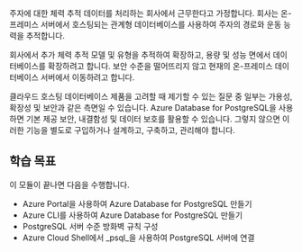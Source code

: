 주자에 대한 체력 추적 데이터를 처리하는 회사에서 근무한다고 가정합니다. 회사는 온-프레미스 서버에서 호스팅되는 관계형 데이터베이스를 사용하여 주자의 경로와 운동 능력을 추적합니다.

회사에서 추가 체력 추적 모델 및 유형을 추적하여 확장하고, 용량 및 성능 면에서 데이터베이스를 확장하려고 합니다. 보안 수준을 떨어뜨리지 않고 현재의 온-프레미스 데이터베이스 서버에서 이동하려고 합니다.

클라우드 호스팅 데이터베이스 제품을 고려할 때 제기할 수 있는 질문 중 일부는 가용성, 확장성 및 보안과 같은 측면일 수 있습니다. Azure Database for PostgreSQL을 사용하면 기본 제공 보안, 내결함성 및 데이터 보호를 활용할 수 있습니다. 그렇지 않으면 이러한 기능을 별도로 구입하거나 설계하고, 구축하고, 관리해야 합니다.

## <a name="learning-objectives"></a>학습 목표

이 모듈이 끝나면 다음을 수행합니다.
- Azure Portal을 사용하여 Azure Database for PostgreSQL 만들기
- Azure CLI를 사용하여 Azure Database for PostgreSQL 만들기
- PostgreSQL 서버 수준 방화벽 규칙 구성
- Azure Cloud Shell에서 _psql_을 사용하여 PostgreSQL 서버에 연결
